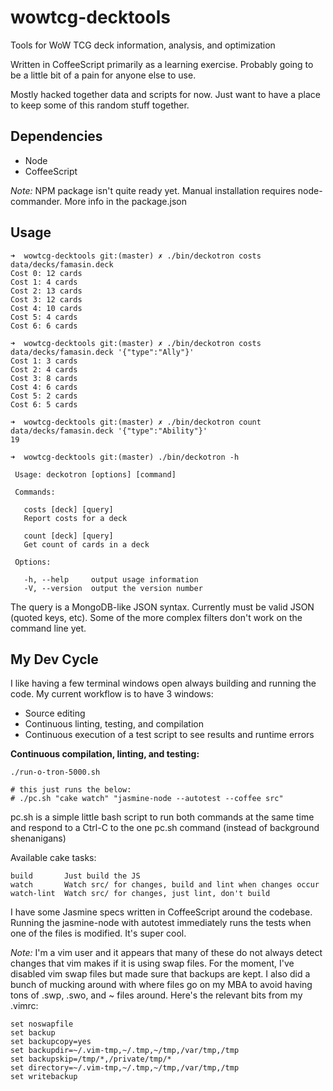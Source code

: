 wowtcg-decktools
================

Tools for WoW TCG deck information, analysis, and optimization

Written in CoffeeScript primarily as a learning exercise.  Probably going to be a little bit of a pain for anyone else
to use.

Mostly hacked together data and scripts for now.  Just want to have a place to keep some of this random stuff together.

Dependencies
-----------

- Node
- CoffeeScript

*Note:* NPM package isn't quite ready yet.  Manual installation requires node-commander.  More info in the package.json

Usage
-----

    ➜  wowtcg-decktools git:(master) ✗ ./bin/deckotron costs data/decks/famasin.deck
    Cost 0: 12 cards
    Cost 1: 4 cards
    Cost 2: 13 cards
    Cost 3: 12 cards
    Cost 4: 10 cards
    Cost 5: 4 cards
    Cost 6: 6 cards

    ➜  wowtcg-decktools git:(master) ✗ ./bin/deckotron costs data/decks/famasin.deck '{"type":"Ally"}'
    Cost 1: 3 cards
    Cost 2: 4 cards
    Cost 3: 8 cards
    Cost 4: 6 cards
    Cost 5: 2 cards
    Cost 6: 5 cards

    ➜  wowtcg-decktools git:(master) ✗ ./bin/deckotron count data/decks/famasin.deck '{"type":"Ability"}'
    19

    ➜  wowtcg-decktools git:(master) ./bin/deckotron -h

     Usage: deckotron [options] [command]

     Commands:
    
       costs [deck] [query]
       Report costs for a deck
    
       count [deck] [query]
       Get count of cards in a deck
    
     Options:
     
       -h, --help     output usage information
       -V, --version  output the version number

The query is a MongoDB-like JSON syntax.  Currently must be valid JSON (quoted keys, etc).  Some of the more complex filters don't work on the command line yet.

My Dev Cycle
------------

I like having a few terminal windows open always building and running the code.  My current workflow is to have 3
windows:

- Source editing
- Continuous linting, testing, and compilation
- Continuous execution of a test script to see results and runtime errors

**Continuous compilation, linting, and testing:**

    ./run-o-tron-5000.sh
    
    # this just runs the below:
    # ./pc.sh "cake watch" "jasmine-node --autotest --coffee src"

pc.sh is a simple little bash script to run both commands at the same time and respond to a Ctrl-C to the one pc.sh
command (instead of background shenanigans)

Available cake tasks:

    build       Just build the JS
    watch       Watch src/ for changes, build and lint when changes occur
    watch-lint  Watch src/ for changes, just lint, don't build

I have some Jasmine specs written in CoffeeScript around the codebase.  Running the jasmine-node with autotest
immediately runs the tests when one of the files is modified.  It's super cool.

*Note:* I'm a vim user and it appears that many of these do not always detect changes that vim makes if it is using swap
files.  For the moment, I've disabled vim swap files but made sure that backups are kept.  I also did a bunch of mucking
around with where files go on my MBA to avoid having tons of .swp, .swo, and ~ files around.  Here's the relevant bits
from my .vimrc:

    set noswapfile
    set backup
    set backupcopy=yes
    set backupdir=~/.vim-tmp,~/.tmp,~/tmp,/var/tmp,/tmp
    set backupskip=/tmp/*,/private/tmp/*
    set directory=~/.vim-tmp,~/.tmp,~/tmp,/var/tmp,/tmp
    set writebackup

